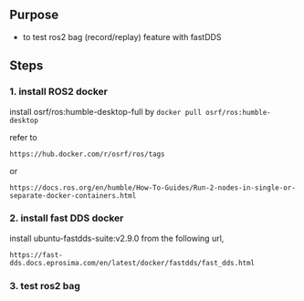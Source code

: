 ## Purpose
- to test ros2 bag (record/replay) feature with fastDDS 

## Steps
### 1. install ROS2 docker
install osrf/ros:humble-desktop-full by
```docker pull osrf/ros:humble-desktop ```

refer to 
```
https://hub.docker.com/r/osrf/ros/tags 
```
or
```
https://docs.ros.org/en/humble/How-To-Guides/Run-2-nodes-in-single-or-separate-docker-containers.html
```
### 2. install fast DDS docker
install ubuntu-fastdds-suite:v2.9.0 from the following url,
```
https://fast-dds.docs.eprosima.com/en/latest/docker/fastdds/fast_dds.html
```

### 3. test ros2 bag
